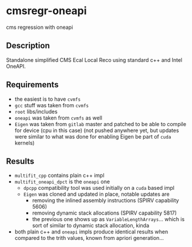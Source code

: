 # cmsregr-oneapi
cms regression with oneapi

## Description
Standalone simplified CMS Ecal Local Reco using standard c++ and Intel OneAPI.

## Requirements
 - the easiest is to have `cvmfs`
 - `gcc` stuff was taken from `cvmfs`
 - `root` libs/includes
 - `oneapi` was taken from `cvmfs` as well
 - `Eigen` was taken from `gitlab` master and patched to be able to compile for device (cpu in this case) (not pushed anywhere yet, but updates were similar to what was done for enabling Eigen be part of `cuda` kernels)

## Results
 - `multifit_cpp` contains plain c++ impl
 - `multifit_oneapi_dpct` is the `oneapi` one
   - `dpcpp` compatibility tool was used initially on a `cuda` based impl
   - `Eigen` was cloned and updated in place, notable updates are
      - removing the inlined assembly instructions (SPIRV capability 5606)
      - removing dynamic stack allocations (SPIRV capability 5817)
      - the previous one shows up as `VariableLengthArrays`... which is sort of similar to dynamic stack allocation, kinda
 - both plain c++ and `oneapi` impls produce identical results when compared to the trith values, known from apriori generation...
